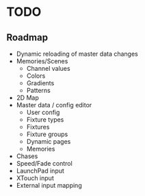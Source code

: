 # TODO

## Roadmap

- Dynamic reloading of master data changes
- Memories/Scenes
  - Channel values
  - Colors
  - Gradients
  - Patterns
- 2D Map
- Master data / config editor
  - User config
  - Fixture types
  - Fixtures
  - Fixture groups
  - Dynamic pages
  - Memories
- Chases
- Speed/Fade control
- LaunchPad input
- XTouch input
- External input mapping
